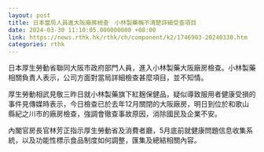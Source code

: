 ```yaml
---
layout: post
title: 日本當局人員進大阪廠房檢查　小林製藥稱不清楚詳細受查項目
date: 2024-03-30 11:10:05.000000000 +08:00
link: https://news.rthk.hk/rthk/ch/component/k2/1746903-20240330.htm
categories: rthk
---
```


日本厚生勞動省聯同大阪市政府部門人員，進入小林製藥大阪廠房檢查。小林製藥相關負責人表示，公司方面對當局詳細檢查甚麼項目，並不知情。

厚生勞動相武見敬三昨日就小林製藥旗下紅麹保健品，疑似導致服用者健康受損的事件見傳媒時表示，今日檢查已於去年12月關閉的大阪廠房，明日到位於和歌山縣紀之川市的廠房檢查，強調會徹查事故原因，消除國民及企業不安。

內閣官房長官林芳正指示厚生勞動省及消費者廳，5月底前就健康問題信息收集系統，以及功能性標示食品制度如何調整，匯集及總結相關內容。
